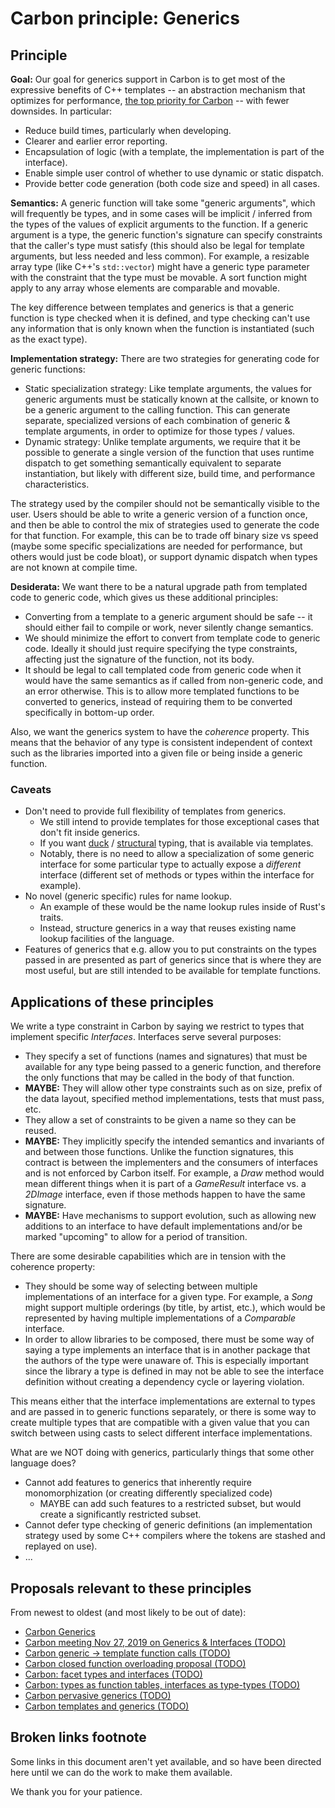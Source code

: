 <!--
Part of the Carbon Language, under the Apache License v2.0 with LLVM
Exceptions. See /LICENSE for license information.
SPDX-License-Identifier: Apache-2.0 WITH LLVM-exception
-->

# Carbon principle: Generics

## Principle

**Goal:** Our goal for generics support in Carbon is to get most of the
expressive benefits of C++ templates -- an abstraction mechanism that optimizes
for performance,
[the top priority for Carbon](https://github.com/jonmeow/carbon-lang/blob/proposal-goals/docs/project/goals.md#performance-critical-software)
-- with fewer downsides. In particular:

- Reduce build times, particularly when developing.
- Clearer and earlier error reporting.
- Encapsulation of logic (with a template, the implementation is part of the
  interface).
- Enable simple user control of whether to use dynamic or static dispatch.
- Provide better code generation (both code size and speed) in all
  cases.

**Semantics:** A generic function will take some "generic arguments", which will
frequently be types, and in some cases will be implicit / inferred from the
types of the values of explicit arguments to the function. If a generic argument
is a type, the generic function's signature can specify constraints that the
caller's type must satisfy (this should also be legal for template arguments,
but less needed and less common). For example, a resizable array type (like
C++'s `std::vector`) might have a generic type parameter with the constraint
that the type must be movable. A sort function might apply to any array whose
elements are comparable and movable.

The key difference between templates and generics is that a generic function is
type checked when it is defined, and type checking can't use any information
that is only known when the function is instantiated (such as the exact type).

**Implementation strategy:** There are two strategies for generating code for
generic functions:

- Static specialization strategy: Like template arguments, the values for
  generic arguments must be statically known at the callsite, or known to be a
  generic argument to the calling function. This can generate separate,
  specialized versions of each combination of generic & template arguments, in
  order to optimize for those types / values.
- Dynamic strategy: Unlike template arguments, we require that it be possible to
  generate a single version of the function that uses runtime dispatch to get
  something semantically equivalent to separate instantiation, but likely with
  different size, build time, and performance characteristics.

The strategy used by the compiler should not be semantically visible to the
user. Users should be able to write a generic version of a function once, and
then be able to control the mix of strategies used to generate the code for that
function. For example, this can be to trade off binary size vs speed (maybe some
specific specializations are needed for performance, but others would just be
code bloat), or support dynamic dispatch when types are not known at compile
time.

**Desiderata:** We want there to be a natural upgrade path from templated code
to generic code, which gives us these additional principles:

- Converting from a template to a generic argument should be safe -- it should
  either fail to compile or work, never silently change semantics.
- We should minimize the effort to convert from template code to generic code.
  Ideally it should just require specifying the type constraints, affecting just
  the signature of the function, not its body.
- It should be legal to call templated code from generic code when it would have
  the same semantics as if called from non-generic code, and an error otherwise.
  This is to allow more templated functions to be converted to generics, instead
  of requiring them to be converted specifically in bottom-up order.

Also, we want the generics system to have the _coherence_ property. This means
that the behavior of any type is consistent independent of context such as the
libraries imported into a given file or being inside a generic function.

### Caveats

- Don't need to provide full flexibility of templates from generics.
  - We still intend to provide templates for those exceptional cases that don't
    fit inside generics.
  - If you want [duck](https://en.wikipedia.org/wiki/Duck_typing) /
    [structural](https://en.wikipedia.org/wiki/Structural_type_system) typing,
    that is available via templates.
  - Notably, there is no need to allow a specialization of some generic
    interface for some particular type to actually expose a _different_
    interface (different set of methods or types within the interface for
    example).
- No novel (generic specific) rules for name lookup.
  - An example of these would be the name lookup rules inside of Rust's traits.
  - Instead, structure generics in a way that reuses existing name lookup
    facilities of the language.
- Features of generics that e.g. allow you to put constraints on the types
  passed in are presented as part of generics since that is where they are most
  useful, but are still intended to be available for template functions.

## Applications of these principles

We write a type constraint in Carbon by saying we restrict to types that
implement specific _Interfaces_. Interfaces serve several purposes:

- They specify a set of functions (names and signatures) that must be available
  for any type being passed to a generic function, and therefore the only
  functions that may be called in the body of that function.
- **MAYBE:** They will allow other type constraints such as on size, prefix of
  the data layout, specified method implementations, tests that must pass, etc.
- They allow a set of constraints to be given a name so they can be reused.
- **MAYBE:** They implicitly specify the intended semantics and invariants of
  and between those functions. Unlike the function signatures, this contract is
  between the implementers and the consumers of interfaces and is not enforced
  by Carbon itself. For example, a _Draw_ method would mean different things
  when it is part of a _GameResult_ interface vs. a _2DImage_ interface, even if
  those methods happen to have the same signature.
- **MAYBE:** Have mechanisms to support evolution, such as allowing new
  additions to an interface to have default implementations and/or be marked
  "upcoming" to allow for a period of transition.
  
There are some desirable capabilities which are in tension with the coherence
property:

- They should be some way of selecting between multiple implementations
  of an interface for a given type. For example, a _Song_ might support multiple
  orderings (by title, by artist, etc.), which would be represented by having
  multiple implementations of a _Comparable_ interface.
- In order to allow libraries to be composed, there must be some way of saying a
  type implements an interface that is in another package that the authors of
  the type were unaware of. This is especially important since the library a
  type is defined in may not be able to see the interface definition without
  creating a dependency cycle or layering violation.

This means either that the interface implementations are external to types and
are passed in to generic functions separately, or there is some way to create
multiple types that are compatible with a given value that you can switch
between using casts to select different interface implementations.

What are we NOT doing with generics, particularly things that some other
language does?

- Cannot add features to generics that inherently require monomorphization (or
  creating differently specialized code)
  - MAYBE can add such features to a restricted subset, but would create a
    significantly restricted subset.
- Cannot defer type checking of generic definitions (an implementation strategy
  used by some C++ compilers where the tokens are stashed and replayed on use).
- ...

## Proposals relevant to these principles

From newest to oldest (and most likely to be out of date):

- [Carbon Generics](https://github.com/josh11b/carbon-lang/blob/generics-docs/docs/designs/generics-overview.md)
- [Carbon meeting Nov 27, 2019 on Generics & Interfaces (TODO)](#broken-links-footnote)<!-- T:Carbon meeting Nov 27, 2019 on Generics & Interfaces -->
- [Carbon generic -> template function calls (TODO)](#broken-links-footnote)<!-- T:Carbon generic -> template function calls -->
- [Carbon closed function overloading proposal (TODO)](#broken-links-footnote)<!-- T:Carbon closed function overloading proposal -->
- [Carbon: facet types and interfaces (TODO)](#broken-links-footnote)<!-- T:Carbon: facet types and interfaces --><!-- A:#heading=h.cg5jp928f02n -->
- [Carbon: types as function tables, interfaces as type-types (TODO)](#broken-links-footnote)<!-- T:Carbon: types as function tables, interfaces as type-types -->
- [Carbon pervasive generics (TODO)](#broken-links-footnote)<!-- T:Carbon pervasive generics -->
- [Carbon templates and generics (TODO)](#broken-links-footnote)<!-- T:Carbon templates and generics -->

## Broken links footnote

Some links in this document aren't yet available, and so have been directed here
until we can do the work to make them available.

We thank you for your patience.
